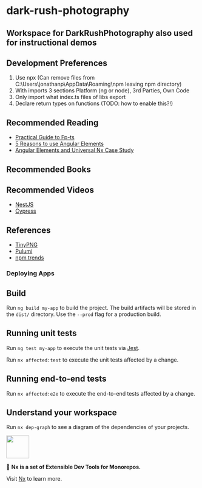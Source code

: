 # dark-rush-photography

## Workspace for DarkRushPhotography also used for instructional demos

## Development Preferences

1. Use npx (Can remove files from C:\Users\jonathanp\AppData\Roaming\npm leaving npm directory)
2. With imports 3 sections Platform (ng or node), 3rd Parties, Own Code
3. Only import what index.ts files of libs export
4. Declare return types on functions (TODO: how to enable this?!)

## Recommended Reading

- [Practical Guide to Fp-ts](https://rlee.dev/writing/practical-guide-to-fp-ts-part-1)
- [5 Reasons to use Angular Elements](https://blog.nrwl.io/5-reasons-to-use-angular-elements-390c9a629f89)
- [Angular Elements and Universal Nx Case Study](https://nrwl.io/pages/t-mobile-case-study)

## Recommended Books

## Recommended Videos

- [NestJS](https://academind.com/tutorials/nestjs-introduction/)
- [Cypress](https://www.udemy.com/course/cypress-tutorial)

## References

- [TinyPNG](https://tinypng.com/)
- [Pulumi](https://app.pulumi.com/)
- [npm trends](https://www.npmtrends.com/)

### Deploying Apps

## Build

Run `ng build my-app` to build the project. The build artifacts will be stored in the `dist/` directory. Use the `--prod` flag for a production build.

## Running unit tests

Run `ng test my-app` to execute the unit tests via [Jest](https://jestjs.io).

Run `nx affected:test` to execute the unit tests affected by a change.

## Running end-to-end tests

Run `nx affected:e2e` to execute the end-to-end tests affected by a change.

## Understand your workspace

Run `nx dep-graph` to see a diagram of the dependencies of your projects.

<!-- markdownlint-disable -->

<img src="https://raw.githubusercontent.com/nrwl/nx/master/images/nx-logo.png" width="60">

<!-- markdownlint-restore -->

🔎 **Nx is a set of Extensible Dev Tools for Monorepos.**

Visit [Nx](https://nx.dev) to learn more.
